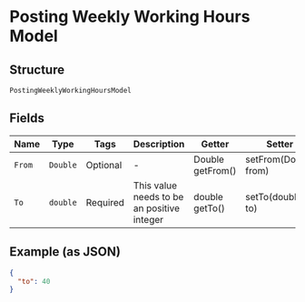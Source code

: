 
# Posting Weekly Working Hours Model

## Structure

`PostingWeeklyWorkingHoursModel`

## Fields

| Name | Type | Tags | Description | Getter | Setter |
|  --- | --- | --- | --- | --- | --- |
| `From` | `Double` | Optional | - | Double getFrom() | setFrom(Double from) |
| `To` | `double` | Required | This value needs to be an positive integer | double getTo() | setTo(double to) |

## Example (as JSON)

```json
{
  "to": 40
}
```

